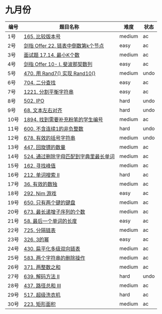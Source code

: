 # 九月份

**编号**|**题目名称**|**难度**|**状态**
--------|------------|--------|--------
1号|[165. 比较版本号](./第1题%20165.%20比较版本号)|medium|ac
2号|[剑指 Offer 22. 链表中倒数第k个节点](./第2题%20剑指%20Offer%2022.%20链表中倒数第k个节点)|easy|ac
3号|[面试题 17.14. 最小K个数](./第3题%20面试题%2017.14.%20最小K个数)|medium|ac
4号|[剑指 Offer 10- I. 斐波那契数列](./第4题%20剑指%20Offer%2010-%20I.%20斐波那契数列)|easy|ac
5号|[470. 用 Rand7() 实现 Rand10()](./九月份/第5题%20470.%20用%20Rand7()%20实现%20Rand10())|medium|undo
6号|[704. 二分查找](./第6题%20704.%20二分查找)|easy|ac
7号|[1221. 分割平衡字符串](./第7题%201221.%20分割平衡字符串)|easy|ac
8号|[502. IPO](./第8题%20502.%20IPO)|hard|undo
9号|[68. 文本左右对齐](./第9题%2068.%20文本左右对齐)|hard|undo
10号|[1894. 找到需要补充粉笔的学生编号](./第10题%201894.%20找到需要补充粉笔的学生编号)|medium|ac
11号|[600. 不含连续1的非负整数](./第11题%20600.%20不含连续1的非负整数)|hard|undo
12号|[678. 有效的括号字符串](./第12题%20678.%20有效的括号字符串)|medium|undo
13号|[447. 回旋镖的数量](./第13题%20447.%20回旋镖的数量)|medium|ac
14号|[524. 通过删除字母匹配到字典里最长单词](./第14题%20524.%20通过删除字母匹配到字典里最长单词)|medium|ac
15号|[162. 寻找峰值](./第15题%20162.%20寻找峰值)|medium|ac
16号|[212. 单词搜索 II](./第16题%20212.%20单词搜索%20II)|hard|ac
17号|[36. 有效的数独](./第17题%2036.%20有效的数独)|medium|ac
18号|[292. Nim 游戏](./第18题%20292.%20Nim%20游戏)|easy|ac
19号|[650. 只有两个键的键盘](./第19题%20650.%20只有两个键的键盘)|medium|ac
20号|[673. 最长递增子序列的个数](./第20题%20673.%20最长递增子序列的个数)|medium|ac
21号|[58. 最后一个单词的长度](./第21题%2058.%20最后一个单词的长度)|easy|ac
22号|[725. 分隔链表](./第22题%20725.%20分隔链表)|medium|ac
23号|[326. 3的幂](./第23题%20326.%203的幂)|easy|ac
24号|[430. 扁平化多级双向链表](./第24题%20430.%20扁平化多级双向链表)|medium|ac
25号|[583. 两个字符串的删除操作](./第25题%20583.%20两个字符串的删除操作)|medium|ac
26号|[371. 两整数之和](./第26题%20371.%20两整数之和)|medium|ac
27号|[639. 解码方法 II](./第27题%20639.%20解码方法%20II)|hard|undo
28号|[437. 路径总和 III](./第28题%20437.%20路径总和%20III)|medium|ac
29号|[517. 超级洗衣机](./第29题%20517.%20超级洗衣机)|hard|ac
30号|[223. 矩形面积](./第30题%20223.%20矩形面积)|medium|ac

